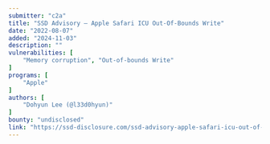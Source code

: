 ```yaml
---
submitter: "c2a"
title: "SSD Advisory – Apple Safari ICU Out-Of-Bounds Write"
date: "2022-08-07"
added: "2024-11-03"
description: ""
vulnerabilities: [
    "Memory corruption", "Out-of-bounds Write"
]
programs: [
    "Apple"
]
authors: [
    "Dohyun Lee (@l33d0hyun)"
]
bounty: "undisclosed"
link: "https://ssd-disclosure.com/ssd-advisory-apple-safari-icu-out-of-bounds-write/"
---
```





